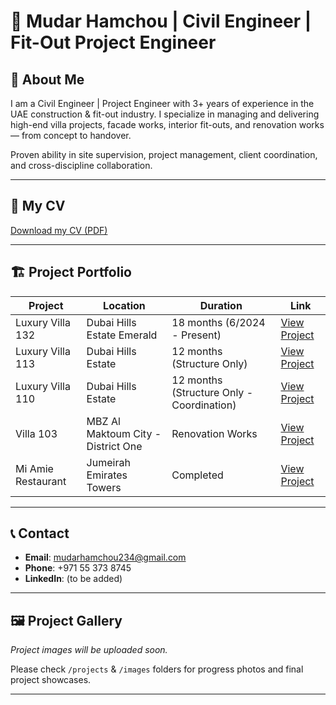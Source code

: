 
# 👷 Mudar Hamchou | Civil Engineer | Fit-Out Project Engineer

## 🚀 About Me

I am a Civil Engineer | Project Engineer with 3+ years of experience in the UAE construction & fit-out industry.
I specialize in managing and delivering high-end villa projects, facade works, interior fit-outs, and renovation works — from concept to handover.

Proven ability in site supervision, project management, client coordination, and cross-discipline collaboration.

---

## 📄 My CV

[Download my CV (PDF)](CV-MudarHamchou.pdf)

---

## 🏗️ Project Portfolio

| Project                | Location                                 | Duration                                      | Link |
|------------------------|------------------------------------------|-----------------------------------------------|------|
| Luxury Villa 132       | Dubai Hills Estate Emerald                | 18 months (6/2024 - Present)                   | [View Project](projects/villa_132.md) |
| Luxury Villa 113       | Dubai Hills Estate                        | 12 months (Structure Only)                     | [View Project](projects/villa_113.md) |
| Luxury Villa 110       | Dubai Hills Estate                        | 12 months (Structure Only - Coordination)      | [View Project](projects/villa_110.md) |
| Villa 103              | MBZ Al Maktoum City - District One        | Renovation Works                               | [View Project](projects/villa_103.md) |
| Mi Amie Restaurant     | Jumeirah Emirates Towers                  | Completed                                      | [View Project](projects/mi_amie_restaurant.md) |

---

## 📞 Contact

- **Email**: mudarhamchou234@gmail.com
- **Phone**: +971 55 373 8745
- **LinkedIn**: (to be added)

---

## 🖼️ Project Gallery

*Project images will be uploaded soon.*

Please check `/projects` & `/images` folders for progress photos and final project showcases.

---
